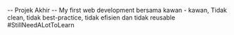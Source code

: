 -- Projek Akhir --
My first web development bersama kawan - kawan,
Tidak clean, tidak best-practice, tidak efisien dan tidak reusable
#StillNeedALotToLearn

